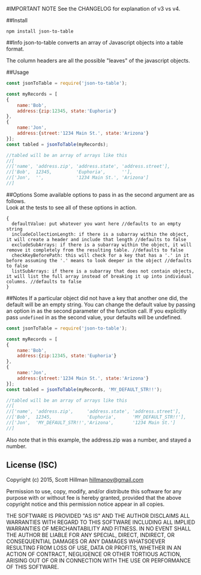 #IMPORTANT NOTE
See the CHANGELOG for explanation of v3 vs v4.

##Install
```
npm install json-to-table
```

##Info
json-to-table converts an array of Javascript objects into a table format.

The column headers are all the possible "leaves" of the javascript objects.


##Usage
```Javascript
const jsonToTable = require('json-to-table');

const myRecords = [
{
    name:'Bob',
    address:{zip:12345, state:'Euphoria'}
},
{
    name:'Jon',
    address:{street:'1234 Main St.', state:'Arizona'}
}];
const tabled = jsonToTable(myRecords);

//tabled will be an array of arrays like this
//[
//['name', 'address.zip', 'address.state', 'address.street'],
//['Bob',  12345,         'Euphoria',      ''],
//['Jon',  '',            '1234 Main St.', 'Arizona']
//]
```

##Options
Some available options to pass in as the second argument are as follows.  
Look at the tests to see all of these options in action.  
```
{
  defaultValue: put whatever you want here //defaults to an empty string
  includeCollectionLength: if there is a subarray within the object, it will create a header and include that length //defaults to false
  excludeSubArrays: if there is a subarray within the object, it will remove it completely from the resulting table. //defaults to false
  checkKeyBeforePath: this will check for a key that has a '.' in it before assuming the '.' means to look deeper in the object //defaults to false
  listSubArrays: if there is a subarray that does not contain objects, it will list the full array instead of breaking it up into individual columns. //defaults to false
}
```
##Notes
If a particular object did not have a key that another one did, the default will be an empty string. 
You can change the default value by passing an option in as the second parameter of the function call. 
If you explicitly pass ```undefined``` in as the second value, your defaults will be undefined.

```Javascript
const jsonToTable = require('json-to-table');

const myRecords = [
{
    name:'Bob',
    address:{zip:12345, state:'Euphoria'}
},
{
    name:'Jon',
    address:{street:'1234 Main St.', state:'Arizona'}
}];
const tabled = jsonToTable(myRecords, 'MY_DEFAULT_STR!!');

//tabled will be an array of arrays like this
//[
//['name', 'address.zip',     'address.state', 'address.street'],
//['Bob',  12345,             'Euphoria',      'MY_DEFAULT_STR!!'],
//['Jon',  'MY_DEFAULT_STR!!','Arizona',       '1234 Main St.']
//]
```

Also note that in this example, the address.zip was a number, and stayed a number. 


## License (ISC)
Copyright (c) 2015, Scott Hillman <hillmanov@gmail.com>

Permission to use, copy, modify, and/or distribute this software for any purpose with or without fee is hereby granted,
provided that the above copyright notice and this permission notice appear in all copies.

THE SOFTWARE IS PROVIDED "AS IS" AND THE AUTHOR DISCLAIMS ALL WARRANTIES WITH REGARD TO THIS SOFTWARE INCLUDING ALL
IMPLIED WARRANTIES OF MERCHANTABILITY AND FITNESS. IN NO EVENT SHALL THE AUTHOR BE LIABLE FOR ANY SPECIAL, DIRECT,
INDIRECT, OR CONSEQUENTIAL DAMAGES OR ANY DAMAGES WHATSOEVER RESULTING FROM LOSS OF USE, DATA OR PROFITS, WHETHER IN AN
ACTION OF CONTRACT, NEGLIGENCE OR OTHER TORTIOUS ACTION, ARISING OUT OF OR IN CONNECTION WITH THE USE OR PERFORMANCE OF
THIS SOFTWARE.
